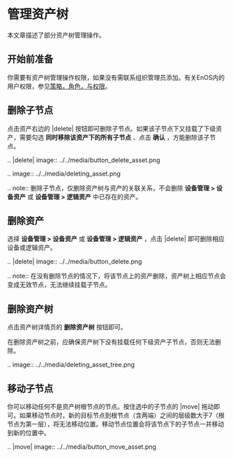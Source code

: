 # 管理资产树

本文章描述了部分资产树管理操作。

## 开始前准备

你需要有资产树管理操作权限，如果没有需联系组织管理员添加。有关EnOS内的用户权限，参见[策略，角色，与权限](/docs/iam/zh_CN/latest/access_policy)。

## 删除子节点

点击资产右边的 |delete| 按钮即可删除子节点。如果该子节点下又挂载了下级资产，需要勾选 **同时移除该资产下的所有子节点** 、点击 **确认** ，方能删除该子节点。

.. |delete| image:: ../../media/button_delete_asset.png

.. image:: ../../media/deleting_asset.png


.. note:: 删除子节点，仅删除资产树与资产的关联关系，不会删除 **设备管理 > 设备资产** 或 **设备管理 > 逻辑资产** 中已存在的资产。


## 删除资产

选择 **设备管理 > 设备资产** 或 **设备管理 > 逻辑资产** ，点击 |delete| 即可删除相应设备或逻辑资产。

.. |delete| image:: ../../media/button_delete.png


.. note:: 在没有删除节点的情况下，将该节点上的资产删除，资产树上相应节点会变成无效节点，无法继续挂载子节点。


## 删除资产树

点击资产树详情页的 **删除资产树** 按钮即可。

在删除资产树之前，应确保资产树下没有挂载任何下级资产子节点，否则无法删除。

.. image:: ../../media/deleting_asset_tree.png

## 移动子节点

你可以移动任何不是资产树根节点的节点。按住选中的子节点的 |move| 拖动即可。如果移动节点时，新的目标节点到根节点（含两端）之间的层级数大于7（根节点为第一层），将无法移动位置。移动节点位置会将该节点下的子节点一并移动到新的位置中。

.. |move| image:: ../../media/button_move_asset.png

<!--end-->


